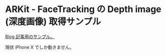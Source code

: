 # ARKit - FaceTracking の Depth image (深度画像) 取得サンプル

[Blog 記事用のサンプル。](http://appleengine.hatenablog.com/entry/2017/11/17/185920)

現状 iPhone X でしか動きません。
